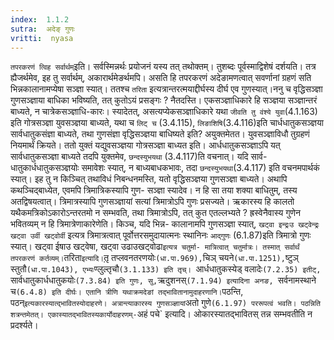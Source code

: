 ```yaml
---
index:  1.1.2
sutra:  अदेङ् गुणः
vritti:  nyasa
---
```


`तपरकरणं त्विह सर्वार्थम्`इति। सर्वस्मिन्नर्थः प्रयोजनं यस्य तत्
तथोक्तम्। तुशब्दः पूर्वस्माद्विशेषं दर्शयति। तत्र ह्यैजर्थमेव, इह तु सर्वार्थम्, अकारार्थमेङर्थमपि। असति हि तपरकरणं अदेङामणत्वात् सवर्णानां ग्रहणं सति भिन्नकालानामप्येषा सञ्ज्ञा स्यात्। ततश्च `तरिता` इत्यत्रान्तरत्मयाद्दीर्घस्य दीर्घ एव गुणस्यात्।ननु च वृद्धिसञ्ज्ञा गुणसञ्ज्ञाया बाधिका भविष्यति, तत् कुतोऽयं प्रसङ्गः ? नैतदस्ति। एकसञ्ज्ञाधिकारे हि सञ्ज्ञया सञ्ज्ञान्तरं बाध्यते, न चात्रेकसञ्ज्ञाधि-कारः। स्यादेतत्, असत्यप्येकसञ्ज्ञाधिकारे यथा `जीवति तु वंश्ये युवा`(4.1.163) इति गोत्रसञ्ज्ञा युवसञ्ज्ञया बाध्यते, यथा च `लिट् च` (3.4.115), `लिङाशिषि`(3.4.116)इति चार्धधातुकसञ्ज्ञया सार्वधातुकसंज्ञा बाध्यते, तथा गुणसंज्ञा वृद्धिसञ्ज्ञया बाधिष्यते इति? अयुक्तमेतत। युवसञ्ज्ञाविधौ तुग्रहणं नियमार्थं क्रियते। ततो युक्तं
यद्युवसञ्ज्ञया गोत्रसञ्ज्ञा बाध्यत इति। आर्धधातुकसञ्ज्ञाऽपि यत् सार्वधातुकसञ्ज्ञा बाध्यते तदपि युक्तमेव, `छन्दस्युभयथा` (3.4.117)ति वचनात्। यदि सार्व-
धातुकार्धधातुकसञ्ज्ञयोः समावेशः स्यात्, न बाध्यबाधकभावः, तदा `छन्दस्युभयथा`(3.4.117) इति वचनमपार्थकं स्यात्। इह तु न किञ्चित् तथाविधं निबन्धनमस्ति, यतो वृद्धिसञ्ज्ञया गुणसञ्ज्ञा बाध्यते। अथापि कथञ्चिद्बाध्येत, एवमपि त्रिमात्रिकस्यापि गुण-
सञ्ज्ञा स्यादेव। न हि सा तया शक्या बाधितुम्, तस्य अतद्विषयत्वात्। त्रिमात्रस्यापि गुणसञ्ज्ञायां सत्यां त्रिमात्रोऽपि गुणः प्रसज्यते। ऋकारस्य हि कालतो यथैकमत्रिकोऽकारोऽन्तरतमो न सम्भवति, तथा त्रिमात्रोऽपि, तत् कुत एतल्लभ्यते ? ह्रस्वेनैवास्य गुणेन भवितव्यम् न हि त्रिमात्रेणाकारेणेति। किञ्च, यदि भिन्न-
कालानामपि गुणसञ्ज्ञा स्यात्, `खट्वा इन्द्रःउ खट्वेन्द्रः खट्वा उर्वी खट्वोर्वी` इत्यत्र त्रिमात्रत्वात् पूर्वोत्तरसमुदायात्मनः स्थानिनः `आद्गुणः` (6.1.87)इति
त्रिमात्रो गुणः स्यात्। खट्वा ईषाउ खट्वेषा, खट्वा उढाउखट्वोढा` इत्यत्र चतुर्मा-
मात्रित्वात् चतुर्मात्रः। तस्मात् सर्वार्थं तपरकरणं कर्तव्यम्। `तरिता` इत्यादि। `तृ़ तप्लवनतरणयोः` (धा.पा.969), `चिञ् चयने` (धा.पा.1251), `ष्टुञ् स्तुतौ`
(धा.पा.1043), एभ्यः `ण्लुल्तृचौ`(3.1.133) इति तृच्। `आर्धधातुकस्येड् वलादेः`(7.2.35) इतीट्, `सार्वधातुकार्धधातुकयोः` (7.3.84) इति गुणः, सु, `ऋदुशनस्`(7.1.94) इत्यादिना अनङ, `सर्वनामस्थाने च` (6.4.8) इति दीर्घः। एतानि त्रीणि यथाक्रमदेङां तद्भावितानामुदाहरणानि। `पठन्ति, पठन्` इत्यकारस्यात्द्भावितस्योदाहरणे। अत्रान्त्याकारस्य गुणसञ्ज्ञायां `अतो गुणे` (6.1.97) पररूपत्वं भवति। पठन्निति शत्रन्तमेतत्। एकास्यातद्भावितस्यकार्योदाहरणम्- `अहं पचे` इत्यादि। ओकारस्यातद्भावितस् तन्न
सम्भवतीति न प्रदर्श्यते।

